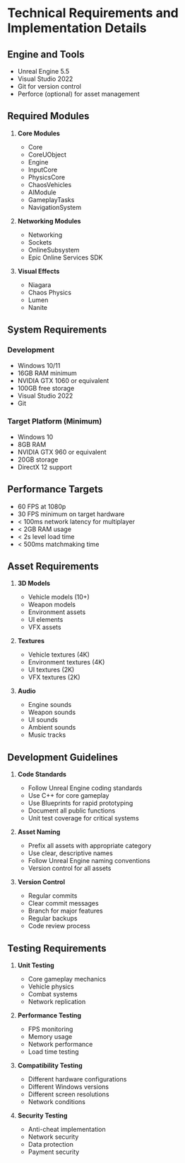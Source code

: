 # Technical Requirements and Implementation Details

## Engine and Tools
- Unreal Engine 5.5
- Visual Studio 2022
- Git for version control
- Perforce (optional) for asset management

## Required Modules
1. **Core Modules**
   - Core
   - CoreUObject
   - Engine
   - InputCore
   - PhysicsCore
   - ChaosVehicles
   - AIModule
   - GameplayTasks
   - NavigationSystem

2. **Networking Modules**
   - Networking
   - Sockets
   - OnlineSubsystem
   - Epic Online Services SDK

3. **Visual Effects**
   - Niagara
   - Chaos Physics
   - Lumen
   - Nanite

## System Requirements
### Development
- Windows 10/11
- 16GB RAM minimum
- NVIDIA GTX 1060 or equivalent
- 100GB free storage
- Visual Studio 2022
- Git

### Target Platform (Minimum)
- Windows 10
- 8GB RAM
- NVIDIA GTX 960 or equivalent
- 20GB storage
- DirectX 12 support

## Performance Targets
- 60 FPS at 1080p
- 30 FPS minimum on target hardware
- < 100ms network latency for multiplayer
- < 2GB RAM usage
- < 2s level load time
- < 500ms matchmaking time

## Asset Requirements
1. **3D Models**
   - Vehicle models (10+)
   - Weapon models
   - Environment assets
   - UI elements
   - VFX assets

2. **Textures**
   - Vehicle textures (4K)
   - Environment textures (4K)
   - UI textures (2K)
   - VFX textures (2K)

3. **Audio**
   - Engine sounds
   - Weapon sounds
   - UI sounds
   - Ambient sounds
   - Music tracks

## Development Guidelines
1. **Code Standards**
   - Follow Unreal Engine coding standards
   - Use C++ for core gameplay
   - Use Blueprints for rapid prototyping
   - Document all public functions
   - Unit test coverage for critical systems

2. **Asset Naming**
   - Prefix all assets with appropriate category
   - Use clear, descriptive names
   - Follow Unreal Engine naming conventions
   - Version control for all assets

3. **Version Control**
   - Regular commits
   - Clear commit messages
   - Branch for major features
   - Regular backups
   - Code review process

## Testing Requirements
1. **Unit Testing**
   - Core gameplay mechanics
   - Vehicle physics
   - Combat systems
   - Network replication

2. **Performance Testing**
   - FPS monitoring
   - Memory usage
   - Network performance
   - Load time testing

3. **Compatibility Testing**
   - Different hardware configurations
   - Different Windows versions
   - Different screen resolutions
   - Network conditions

4. **Security Testing**
   - Anti-cheat implementation
   - Network security
   - Data protection
   - Payment security 